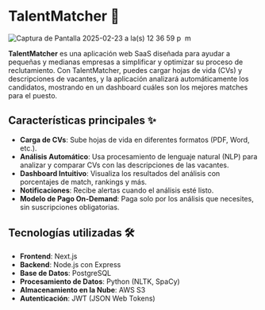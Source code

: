 # TalentMatcher 🚀

![Captura de Pantalla 2025-02-23 a la(s) 12 36 59 p  m](https://github.com/user-attachments/assets/2543f59d-d994-40ec-967a-8ea4b567011f)


**TalentMatcher** es una aplicación web SaaS diseñada para ayudar a pequeñas y medianas empresas a simplificar y optimizar su proceso de reclutamiento. Con TalentMatcher, puedes cargar hojas de vida (CVs) y descripciones de vacantes, y la aplicación analizará automáticamente los candidatos, mostrando en un dashboard cuáles son los mejores matches para el puesto.

## Características principales ✨

- **Carga de CVs**: Sube hojas de vida en diferentes formatos (PDF, Word, etc.).
- **Análisis Automático**: Usa procesamiento de lenguaje natural (NLP) para analizar y comparar CVs con las descripciones de las vacantes.
- **Dashboard Intuitivo**: Visualiza los resultados del análisis con porcentajes de match, rankings y más.
- **Notificaciones**: Recibe alertas cuando el análisis esté listo.
- **Modelo de Pago On-Demand**: Paga solo por los análisis que necesites, sin suscripciones obligatorias.

## Tecnologías utilizadas 🛠️

- **Frontend**: Next.js
- **Backend**: Node.js con Express
- **Base de Datos**: PostgreSQL
- **Procesamiento de Datos**: Python (NLTK, SpaCy)
- **Almacenamiento en la Nube**: AWS S3
- **Autenticación**: JWT (JSON Web Tokens)
